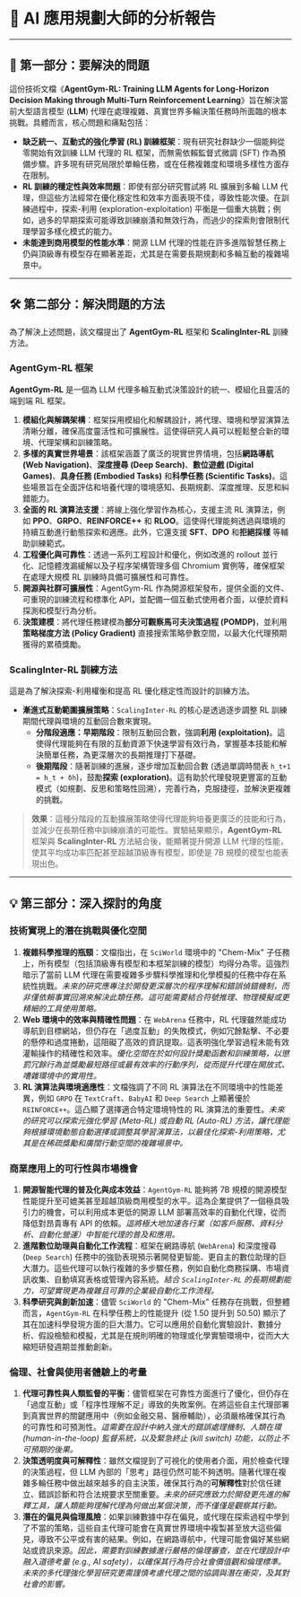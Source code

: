 # **🤖 AI 應用規劃大師的分析報告**

---

## **🎯 第一部分：要解決的問題**

這份技術文檔《**AgentGym-RL: Training LLM Agents for Long-Horizon Decision Making through Multi-Turn Reinforcement Learning**》旨在解決當前大型語言模型 (**LLM**) 代理在處理複雜、真實世界多輪決策任務時所面臨的根本挑戰。具體而言，核心問題和痛點包括：

* **缺乏統一、互動式的強化學習 (RL) 訓練框架**：現有研究社群缺少一個能夠從零開始有效訓練 LLM 代理的 RL 框架，而無需依賴監督式微調 (SFT) 作為預備步驟。許多現有研究局限於單輪任務，或在任務複雜度和環境多樣性方面存在限制。
* **RL 訓練的穩定性與效率問題**：即使有部分研究嘗試將 RL 擴展到多輪 LLM 代理，但這些方法經常在優化穩定性和效率方面表現不佳，導致性能次優。在訓練過程中，探索-利用 (exploration-exploitation) 平衡是一個重大挑戰；例如，過多的早期探索可能導致訓練崩潰和無效行為，而過少的探索則會限制代理學習多樣化模式的能力。
* **未能達到商用模型的性能水準**：開源 LLM 代理的性能在許多進階智慧任務上仍與頂級專有模型存在顯著差距，尤其是在需要長期規劃和多輪互動的複雜場景中。

---

## **🛠️ 第二部分：解決問題的方法**

為了解決上述問題，該文檔提出了 **AgentGym-RL** 框架和 **ScalingInter-RL** 訓練方法。

### **AgentGym-RL 框架**

**AgentGym-RL** 是一個為 LLM 代理多輪互動式決策設計的統一、模組化且靈活的端到端 RL 框架。

1.  **模組化與解耦架構**：框架採用模組化和解耦設計，將代理、環境和學習演算法清晰分離，確保高度靈活性和可擴展性。這使得研究人員可以輕鬆整合新的環境、代理架構和訓練策略。
2.  **多樣的真實世界場景**：該框架涵蓋了廣泛的現實世界情境，包括**網路導航 (Web Navigation)**、**深度搜尋 (Deep Search)**、**數位遊戲 (Digital Games)**、**具身任務 (Embodied Tasks)** 和**科學任務 (Scientific Tasks)**。這些場景旨在全面評估和培養代理的環境感知、長期規劃、深度推理、反思和糾錯能力。
3.  **全面的 RL 演算法支援**：將線上強化學習作為核心，支援主流 RL 演算法，例如 **PPO**、**GRPO**、**REINFORCE++** 和 **RLOO**。這使得代理能夠透過與環境的持續互動進行動態探索和適應。此外，它還支援 **SFT**、**DPO** 和**拒絕採樣** 等輔助訓練範式。
4.  **工程優化與可靠性**：透過一系列工程設計和優化，例如改進的 rollout 並行化、記憶體洩漏緩解以及子程序架構管理多個 Chromium 實例等，確保框架在處理大規模 RL 訓練時具備可擴展性和可靠性。
5.  **開源與社群可擴展性**：AgentGym-RL 作為開源框架發布，提供全面的文件、可重現的訓練流程和標準化 API，並配備一個互動式使用者介面，以便於資料探測和模型行為分析。
6.  **決策建模**：將代理任務建模為**部分可觀察馬可夫決策過程 (POMDP)**，並利用**策略梯度方法 (Policy Gradient)** 直接搜索策略參數空間，以最大化代理預期獲得的累積獎勵。

### **ScalingInter-RL 訓練方法**

這是為了解決探索-利用權衡和提高 RL 優化穩定性而設計的訓練方法。

* **漸進式互動範圍擴展策略**：`ScalingInter-RL` 的核心是透過逐步調整 RL 訓練期間代理與環境的互動回合數來實現。
    * **分階段適應：早期階段**：限制互動回合數，強調**利用 (exploitation)**。這使得代理能夠在有限的互動資源下快速學習有效行為，掌握基本技能和解決簡單任務，為更深層次的長期推理打下基礎。
    * **後期階段**：隨著訓練的進展，逐步增加互動回合數 (透過單調時間表 `h_t+1 = h_t + δh`)，鼓勵**探索 (exploration)**。這有助於代理發現更豐富的互動模式（如規劃、反思和策略性回溯），完善行為，克服捷徑，並解決更複雜的挑戰。

> **效果**：這種分階段的互動擴展策略使得代理能夠培養更廣泛的技能和行為，並減少在長期任務中訓練崩潰的可能性。實驗結果顯示，**AgentGym-RL** 框架與 **ScalingInter-RL** 方法結合後，能顯著提升開源 LLM 代理的性能，使其平均成功率匹配甚至超越頂級專有模型，即使是 7B 規模的模型也能表現出色。

---

## **💡 第三部分：深入探討的角度**

### **技術實現上的潛在挑戰與優化空間**

1.  **複雜科學推理的瓶頸**：文檔指出，在 `SciWorld` 環境中的 "Chem-Mix" 子任務上，所有模型（包括頂級專有模型和本框架訓練的模型）均得分為零。這強烈暗示了當前 LLM 代理在需要複雜多步驟科學推理和化學模擬的任務中存在系統性挑戰。*未來的研究應專注於開發更深層次的程序理解和錯誤偵錯機制，而非僅依賴事實回溯來解決此類任務。這可能需要結合符號推理、物理模擬或更精細的工具使用策略。*
2.  **Web 環境中的效率與精確性問題**：在 `WebArena` 任務中，RL 代理雖然能成功導航到目標網站，但仍存在「過度互動」的失敗模式，例如冗餘點擊、不必要的懸停和過度捲動，這阻礙了高效的資訊提取。這表明強化學習過程未能有效灌輸操作的精確性和效率。*優化空間在於如何設計獎勵函數和訓練策略，以懲罰冗餘行為並獎勵最短路徑或最有效率的行動序列，從而提升代理在開放式、嘈雜環境中的實用性。*
3.  **RL 演算法與環境適應性**：文檔強調了不同 RL 演算法在不同環境中的性能差異，例如 `GRPO` 在 `TextCraft`、`BabyAI` 和 `Deep Search` 上顯著優於 `REINFORCE++`。這凸顯了選擇適合特定環境特性的 RL 演算法的重要性。*未來的研究可以探索元強化學習 (Meta-RL) 或自動 RL (Auto-RL) 方法，讓代理能夠根據環境動態自動選擇或調整其學習演算法，以最佳化探索-利用策略，尤其是在稀疏獎勵和廣闊行動空間的複雜場景中。*

### **商業應用上的可行性與市場機會**

1.  **開源智能代理的普及化與成本效益**：`AgentGym-RL` 能夠將 7B 規模的開源模型性能提升至可媲美甚至超越頂級商用模型的水平。這為企業提供了一個極具吸引力的機會，可以利用成本更低的開源 LLM 部署高效率的自動化代理，從而降低對昂貴專有 API 的依賴。*這將極大地加速各行業（如客戶服務、資料分析、自動化營運）中智能代理的普及和應用。*
2.  **進階數位助理與自動化工作流程**：框架在網路導航 (`WebArena`) 和深度搜尋 (`Deep Search`) 任務中的強勁表現預示著開發更智能、更自主的數位助理的巨大潛力。這些代理可以執行複雜的多步驟任務，例如自動化商務採購、市場資訊收集、自動填寫表格或管理內容系統。*結合 `ScalingInter-RL` 的長期規劃能力，可望實現更為複雜且可靠的企業級自動化工作流程。*
3.  **科學研究與創新加速**：儘管 `SciWorld` 的 "Chem-Mix" 任務存在挑戰，但整體而言，`AgentGym-RL` 在科學任務上的性能提升 (從 1.50 提升到 50.50) 顯示了其在加速科學發現方面的巨大潛力。它可以應用於自動化實驗設計、數據分析、假設檢驗和模擬，尤其是在規則明確的物理或化學實驗環境中，從而大大縮短研發週期並推動創新。

### **倫理、社會與使用者體驗上的考量**

1.  **代理可靠性與人類監督的平衡**：儘管框架在可靠性方面進行了優化，但仍存在「過度互動」或「程序性理解不足」導致的失敗案例。在將這些自主代理部署到真實世界的關鍵應用中（例如金融交易、醫療輔助），必須嚴格確保其行為的可靠性和可預測性。*這需要在設計中納入強大的錯誤處理機制、人類在環 (human-in-the-loop) 監督系統，以及緊急終止 (kill switch) 功能，以防止不可預期的後果。*
2.  **決策透明度與可解釋性**：雖然文檔提到了可視化的使用者介面，用於檢查代理的決策過程，但 LLM 內部的「思考」路徑仍然可能不夠透明。隨著代理在複雜多輪任務中做出越來越多的自主決策，確保其行為的**可解釋性**對於信任建立、錯誤診斷和符合法規要求至關重要。*未來的研究應致力於開發更先進的解釋工具，讓人類能夠理解代理為何做出某個決策，而不僅僅是觀察其行動。*
3.  **潛在的偏見與倫理風險**：如果訓練數據中存在偏見，或代理在探索過程中學到了不當的策略，這些自主代理可能會在真實世界環境中複製甚至放大這些偏見，導致不公平或有害的結果。例如，在網路導航中，代理可能會偏好某些網站或資訊來源。*因此，需要對訓練數據進行嚴格的倫理審查，並在代理設計中融入道德考量 (e.g., AI safety)，以確保其行為符合社會價值觀和倫理標準。未來的多代理強化學習研究更需謹慎考慮代理之間的協調與潛在衝突，及其對社會的影響。*
